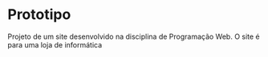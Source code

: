 # Prototipo
Projeto de um site desenvolvido na disciplina de Programação Web. O site é para uma loja de informática
